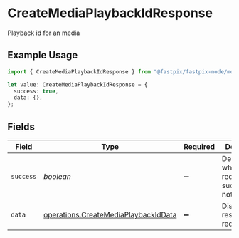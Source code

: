 # CreateMediaPlaybackIdResponse

Playback id for an media

## Example Usage

```typescript
import { CreateMediaPlaybackIdResponse } from "@fastpix/fastpix-node/models/operations";

let value: CreateMediaPlaybackIdResponse = {
  success: true,
  data: {},
};
```

## Fields

| Field                                                                                        | Type                                                                                         | Required                                                                                     | Description                                                                                  | Example                                                                                      |
| -------------------------------------------------------------------------------------------- | -------------------------------------------------------------------------------------------- | -------------------------------------------------------------------------------------------- | -------------------------------------------------------------------------------------------- | -------------------------------------------------------------------------------------------- |
| `success`                                                                                    | *boolean*                                                                                    | :heavy_minus_sign:                                                                           | Demonstrates whether the request is successful or not.                                       | true                                                                                         |
| `data`                                                                                       | [operations.CreateMediaPlaybackIdData](../../models/operations/createmediaplaybackiddata.md) | :heavy_minus_sign:                                                                           | Displays the result of the request.                                                          |                                                                                              |